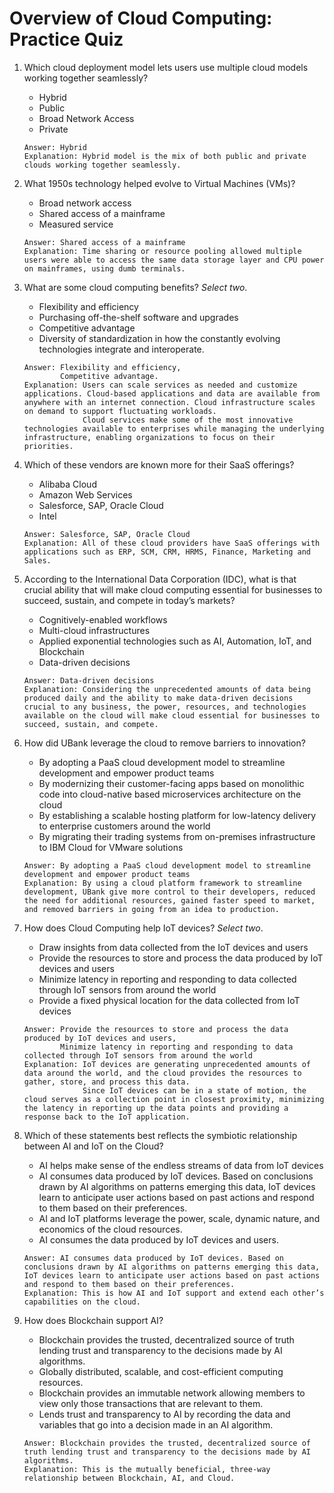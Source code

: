 # Overview of Cloud Computing: Practice Quiz

1. Which cloud deployment model lets users use multiple cloud models working together seamlessly?
    - Hybrid
    - Public
    - Broad Network Access
    - Private
    ```
    Answer: Hybrid
    Explanation: Hybrid model is the mix of both public and private clouds working together seamlessly.
    ```

2. What 1950s technology helped evolve to Virtual Machines (VMs)?
    - Broad network access
    - Shared access of a mainframe
    - Measured service
    ```
    Answer: Shared access of a mainframe
    Explanation: Time sharing or resource pooling allowed multiple users were able to access the same data storage layer and CPU power on mainframes, using dumb terminals.
    ```

3. What are some cloud computing benefits? _Select two_.
    - Flexibility and efficiency
    - Purchasing off-the-shelf software and upgrades
    - Competitive advantage
    - Diversity of standardization in how the constantly evolving technologies integrate and interoperate.
    ```
    Answer: Flexibility and efficiency,
            Competitive advantage.
    Explanation: Users can scale services as needed and customize applications. Cloud-based applications and data are available from anywhere with an internet connection. Cloud infrastructure scales on demand to support fluctuating workloads.
                 Cloud services make some of the most innovative technologies available to enterprises while managing the underlying infrastructure, enabling organizations to focus on their priorities.
    ```

4. Which of these vendors are known more for their SaaS offerings?
    - Alibaba Cloud 
    - Amazon Web Services 
    - Salesforce, SAP, Oracle Cloud 
    - Intel 
    ```
    Answer: Salesforce, SAP, Oracle Cloud 
    Explanation: All of these cloud providers have SaaS offerings with applications such as ERP, SCM, CRM, HRMS, Finance, Marketing and Sales. 
    ```

5. According to the International Data Corporation (IDC), what is that crucial ability that will make cloud computing essential for businesses to succeed, sustain, and compete in today’s markets?
    - Cognitively-enabled workflows
    - Multi-cloud infrastructures
    - Applied exponential technologies such as AI, Automation, IoT, and Blockchain
    - Data-driven decisions
    ```
    Answer: Data-driven decisions
    Explanation: Considering the unprecedented amounts of data being produced daily and the ability to make data-driven decisions crucial to any business, the power, resources, and technologies available on the cloud will make cloud essential for businesses to succeed, sustain, and compete.
    ```

6. How did UBank leverage the cloud to remove barriers to innovation?
    - By adopting a PaaS cloud development model to streamline development and empower product teams 
    - By modernizing their customer-facing apps based on monolithic code into cloud-native based microservices architecture on the cloud
    - By establishing a scalable hosting platform for low-latency delivery to enterprise customers around the world
    - By migrating their trading systems from on-premises infrastructure to IBM Cloud for VMware solutions
    ```
    Answer: By adopting a PaaS cloud development model to streamline development and empower product teams 
    Explanation: By using a cloud platform framework to streamline development, UBank give more control to their developers, reduced the need for additional resources, gained faster speed to market, and removed barriers in going from an idea to production.
    ```

7. How does Cloud Computing help IoT devices? _Select two_.
    - Draw insights from data collected from the IoT devices and users
    - Provide the resources to store and process the data produced by IoT devices and users
    - Minimize latency in reporting and responding to data collected through IoT sensors from around the world
    - Provide a fixed physical location for the data collected from IoT devices
    ```
    Answer: Provide the resources to store and process the data produced by IoT devices and users,
            Minimize latency in reporting and responding to data collected through IoT sensors from around the world
    Explanation: IoT devices are generating unprecedented amounts of data around the world, and the cloud provides the resources to gather, store, and process this data.
                 Since IoT devices can be in a state of motion, the cloud serves as a collection point in closest proximity, minimizing the latency in reporting up the data points and providing a response back to the IoT application.
    ```

8. Which of these statements best reflects the symbiotic relationship between AI and IoT on the Cloud?
    - AI helps make sense of the endless streams of data from IoT devices
    - AI consumes data produced by IoT devices. Based on conclusions drawn by AI algorithms on patterns emerging this data, IoT devices learn to anticipate user actions based on past actions and respond to them based on their preferences.
    - AI and IoT platforms leverage the power, scale, dynamic nature, and economics of the cloud resources.
    - AI consumes the data produced by IoT devices and users.
    ```
    Answer: AI consumes data produced by IoT devices. Based on conclusions drawn by AI algorithms on patterns emerging this data, IoT devices learn to anticipate user actions based on past actions and respond to them based on their preferences.
    Explanation: This is how AI and IoT support and extend each other’s capabilities on the cloud.
    ```

9. How does Blockchain support AI?
    - Blockchain provides the trusted, decentralized source of truth lending trust and transparency to the decisions made by AI algorithms.
    - Globally distributed, scalable, and cost-efficient computing resources.
    - Blockchain provides an immutable network allowing members to view only those transactions that are relevant to them.
    - Lends trust and transparency to AI by recording the data and variables that go into a decision made in an AI algorithm.
    ```
    Answer: Blockchain provides the trusted, decentralized source of truth lending trust and transparency to the decisions made by AI algorithms.
    Explanation: This is the mutually beneficial, three-way relationship between Blockchain, AI, and Cloud.
    ```